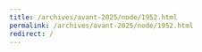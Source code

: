 ```yaml
---
title: /archives/avant-2025/node/1952.html
permalink: /archives/avant-2025/node/1952.html
redirect: /
---
```

